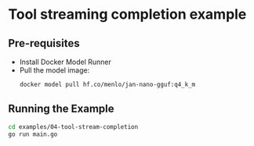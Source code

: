 # Tool streaming completion example

## Pre-requisites

- Install Docker Model Runner
- Pull the model image:
  ```bash
  docker model pull hf.co/menlo/jan-nano-gguf:q4_k_m
  ```

## Running the Example

```bash
cd examples/04-tool-stream-completion
go run main.go
```